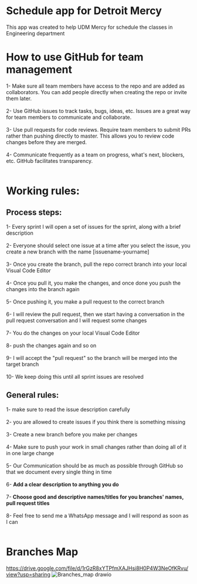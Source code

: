 # Schedule app for Detroit Mercy 

This app was created to help UDM Mercy for schedule the classes in Engineering department


# How to use GitHub for team management

1- Make sure all team members have access to the repo and are added as collaborators. You can add people directly when creating the repo or invite them later.<br><br>
2- Use GitHub issues to track tasks, bugs, ideas, etc. Issues are a great way for team members to communicate and collaborate.<br><br>
3- Use pull requests for code reviews. Require team members to submit PRs rather than pushing directly to master. This allows you to review code changes before they are merged.<br><br>
4- Communicate frequently as a team on progress, what's next, blockers, etc. GitHub facilitates transparency.<br><br>

# Working rules:

## Process steps: 

1- Every sprint I will open a set of issues for the sprint, along with a brief description <br><br>
2- Everyone should select one issue at a time after you select the issue, you create a new branch with the name [issuename-yourname] <br><br>
3- Once you create the branch, pull the repo correct branch into your local Visual Code Editor <br><br>
4- Once you pull it, you make the changes, and once done you push the changes into the branch again <br><br>
5- Once pushing it, you make a pull request to the correct branch <br><br>
6- I will review the pull request, then we start having a conversation in the pull request conversation and I will request some changes <br><br>
7- You do the changes on your local Visual Code Editor <br><br>
8- push the changes again and so on <br><br>
9- I will accept the "pull request" so the branch will be merged into the target branch <br><br>
10- We keep doing this until all sprint issues are resolved <br>


## General rules:


1- make sure to read the issue description carefully  <br><br>
2- you are allowed to create issues if you think there is something missing   <br><br>
3- Create a new branch before you make per changes <br><br>
4- Make sure to push your work in small changes rather than doing all of it in one large change <br><br>
5- Our Communication should be as much as possible through GitHub so that we document every single thing in time  <br><br>
6- <strong>Add a clear description to anything you do</strong> <br><br>
7- <strong>Choose good and descriptive names/titles for you branches' names, pull request titles</strong> <br><br>
8- Feel free to send me a WhatsApp message and I will respond as soon as I can  <br><br>

# Branches Map 
https://drive.google.com/file/d/1rGzR8xYTPfmXAJHsi8H0P4W3NeOfKRvu/view?usp=sharing
![Branches_map drawio](https://github.com/omaranBazna/schedule/assets/100542103/503c99a7-a119-4c90-af1b-7b99eb433cbb)
